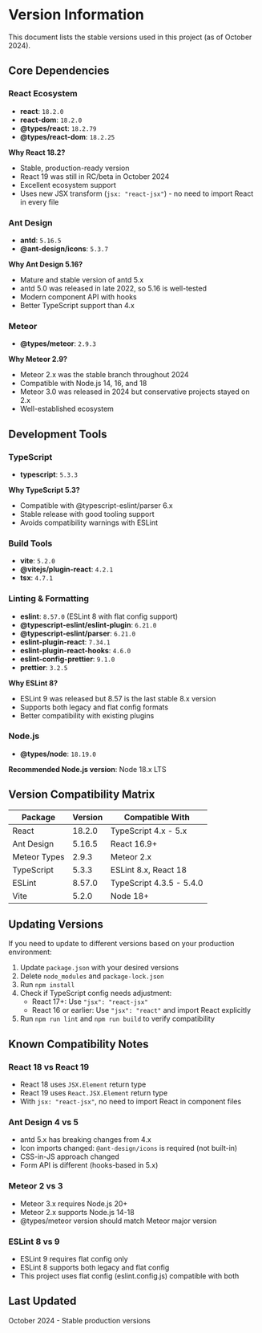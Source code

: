 # Version Information

This document lists the stable versions used in this project (as of October 2024).

## Core Dependencies

### React Ecosystem

- **react**: `18.2.0`
- **react-dom**: `18.2.0`
- **@types/react**: `18.2.79`
- **@types/react-dom**: `18.2.25`

**Why React 18.2?**

- Stable, production-ready version
- React 19 was still in RC/beta in October 2024
- Excellent ecosystem support
- Uses new JSX transform (`jsx: "react-jsx"`) - no need to import React in every file

### Ant Design

- **antd**: `5.16.5`
- **@ant-design/icons**: `5.3.7`

**Why Ant Design 5.16?**

- Mature and stable version of antd 5.x
- antd 5.0 was released in late 2022, so 5.16 is well-tested
- Modern component API with hooks
- Better TypeScript support than 4.x

### Meteor

- **@types/meteor**: `2.9.3`

**Why Meteor 2.9?**

- Meteor 2.x was the stable branch throughout 2024
- Compatible with Node.js 14, 16, and 18
- Meteor 3.0 was released in 2024 but conservative projects stayed on 2.x
- Well-established ecosystem

## Development Tools

### TypeScript

- **typescript**: `5.3.3`

**Why TypeScript 5.3?**

- Compatible with @typescript-eslint/parser 6.x
- Stable release with good tooling support
- Avoids compatibility warnings with ESLint

### Build Tools

- **vite**: `5.2.0`
- **@vitejs/plugin-react**: `4.2.1`
- **tsx**: `4.7.1`

### Linting & Formatting

- **eslint**: `8.57.0` (ESLint 8 with flat config support)
- **@typescript-eslint/eslint-plugin**: `6.21.0`
- **@typescript-eslint/parser**: `6.21.0`
- **eslint-plugin-react**: `7.34.1`
- **eslint-plugin-react-hooks**: `4.6.0`
- **eslint-config-prettier**: `9.1.0`
- **prettier**: `3.2.5`

**Why ESLint 8?**

- ESLint 9 was released but 8.57 is the last stable 8.x version
- Supports both legacy and flat config formats
- Better compatibility with existing plugins

### Node.js

- **@types/node**: `18.19.0`

**Recommended Node.js version**: Node 18.x LTS

## Version Compatibility Matrix

| Package      | Version | Compatible With          |
| ------------ | ------- | ------------------------ |
| React        | 18.2.0  | TypeScript 4.x - 5.x     |
| Ant Design   | 5.16.5  | React 16.9+              |
| Meteor Types | 2.9.3   | Meteor 2.x               |
| TypeScript   | 5.3.3   | ESLint 8.x, React 18     |
| ESLint       | 8.57.0  | TypeScript 4.3.5 - 5.4.0 |
| Vite         | 5.2.0   | Node 18+                 |

## Updating Versions

If you need to update to different versions based on your production environment:

1. Update `package.json` with your desired versions
2. Delete `node_modules` and `package-lock.json`
3. Run `npm install`
4. Check if TypeScript config needs adjustment:
   - React 17+: Use `"jsx": "react-jsx"`
   - React 16 or earlier: Use `"jsx": "react"` and import React explicitly
5. Run `npm run lint` and `npm run build` to verify compatibility

## Known Compatibility Notes

### React 18 vs React 19

- React 18 uses `JSX.Element` return type
- React 19 uses `React.JSX.Element` return type
- With `jsx: "react-jsx"`, no need to import React in component files

### Ant Design 4 vs 5

- antd 5.x has breaking changes from 4.x
- Icon imports changed: `@ant-design/icons` is required (not built-in)
- CSS-in-JS approach changed
- Form API is different (hooks-based in 5.x)

### Meteor 2 vs 3

- Meteor 3.x requires Node.js 20+
- Meteor 2.x supports Node.js 14-18
- @types/meteor version should match Meteor major version

### ESLint 8 vs 9

- ESLint 9 requires flat config only
- ESLint 8 supports both legacy and flat config
- This project uses flat config (eslint.config.js) compatible with both

## Last Updated

October 2024 - Stable production versions
